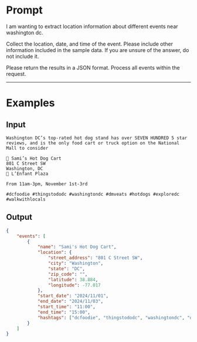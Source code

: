 # Prompt

I am wanting to extract location information about different events near washington dc.

Collect the location, date, and time of the event. Please include other information included in the sample data. If you are unsure of the answer, do not include it.

Please return the results in a JSON format. Process all events within the request.


----------------------------

# Examples

## Input

```
Washington DC’s top-rated hot dog stand has over SEVEN HUNDRED 5 star reviews, and is the only food cart or truck option on the National Mall to consider

📍 Sami’s Hot Dog Cart
801 C Street SW
Washington, DC
🚊 L’Enfant Plaza

From 11am-3pm, November 1st-3rd

#dcfoodie #thingstododc #washingtondc #dmveats #hotdogs #exploredc #walkwithlocals
```

## Output

```json
{
    "events": [
        {
            "name": "Sami's Hot Dog Cart",
            "location": {
                "street_address": "801 C Street SW",
                "city": "Washington",
                "state": "DC",
                "zip_code": "",
                "latitude": 38.884,
                "longitude": -77.017
            },
            "start_date": "2024/11/01",
            "end_date": "2024/11/03",
            "start_time": "11:00",
            "end_time": "15:00",
            "hashtags": ["dcfoodie", "thingstododc", "washingtondc", "dmveats", "hotdogs", "exploredc", "walkwithlocals"]
        }
    ]
}
